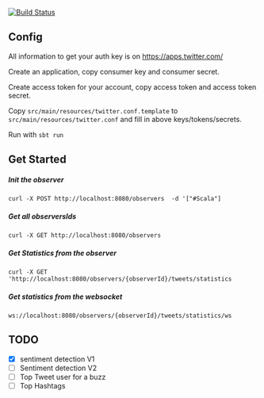 [![Build Status](https://travis-ci.com/jwatelet/buzz-radiant.svg?branch=master)](https://travis-ci.com/jwatelet/buzz-radiant)

## Config ##

All information to get your auth key is on https://apps.twitter.com/

Create an application, copy consumer key and consumer secret.

Create access token for your account, copy access token and access token secret.

Copy `src/main/resources/twitter.conf.template` to `src/main/resources/twitter.conf` and fill in above keys/tokens/secrets.

Run with `sbt run`


## Get Started ##

##### Init the observer

`curl -X POST http://localhost:8080/observers  -d '["#Scala"]`
   
##### Get all observersIds
  
`curl -X GET http://localhost:8080/observers`

##### Get Statistics from the observer

`curl -X GET  'http://localhost:8080/observers/{observerId}/tweets/statistics`

##### Get statistics from the websocket

`ws://localhost:8080/observers/{observerId}/tweets/statistics/ws`

## TODO ##

- [X] sentiment detection V1
- [ ] Sentiment detection V2
- [ ] Top Tweet user for a buzz
- [ ] Top Hashtags